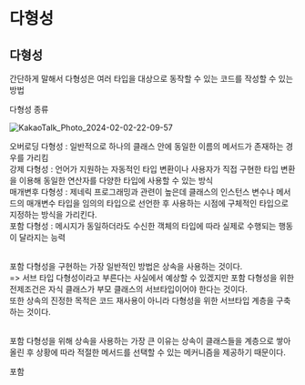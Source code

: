 <h1>다형성</h1>


<h2>다형성</h2>

간단하게 말해서 다형성은 여러 타입을 대상으로 동작할 수 있는 코드를 작성할 수 있는 방법</br>

다형성 종류</br>

![KakaoTalk_Photo_2024-02-02-22-09-57](https://github.com/JSON-loading-and-unloading/Object-Study/assets/106163272/053e4f90-58c6-4f26-80b3-57a612daa0f9)

오버로딩 다형성 : 일반적으로 하나의 클래스 안에 동일한 이름의 메서드가 존재하는 경우를 가리킴</br>
강제 다형성 : 언어가 지원하는 자동적인 타입 변환이나 사용자가 직접 구현한 타입 변환을 이용해 동일한 연산자를 다양한 타입에 사용할 수 있는 방식</br>
매개변후 다형성 : 제네릭 프로그래밍과 관련이 높은데 클래스의 인스턴스 변수나 메서드의 매개변수 타입을 임의의 타입으로 선언한 후 사용하는 시점에 구체적인 타입으로 지정하는 방식을 가리킨다.</br>
포함 다형성 : 메시지가 동일하더라도 수신한 객체의 타입에 따라 실제로 수행되는 행동이 달라지는 능력 </br></br>

포함 다형성을 구현하는 가장 일반적인 방법은 상속을 사용하는 것이다.</br>
=> 서브 타입 다형성이라고 부른다는 사실에서 예상할 수 있겠지만 포함 다형성을 위한 전제조건은 자식 클래스가 부모 클래스의 서브타입이어야 한다는 것이다.</br>
또한 상속의 진정한 목적은 코드 재사용이 아니라 다형성을 위한 서브타입 계층을 구축하는 것이다.</br></br>

포함 다형성을 위해 상속을 사용하는 가장 큰 이유는 상속이 클래스들을 계층으로 쌓아 올린 후 상황에 따라 적절한 메서드를 선택할 수 있는 메커니즘을 제공하기 때문이다.</br>

포함 
